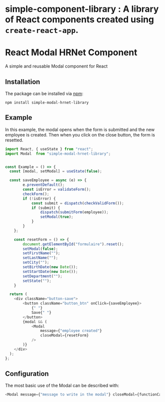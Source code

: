 # simple-component-library : A library of React components created using `create-react-app`.

# React Modal HRNet Component

A simple and reusable Modal component for React


## Installation

The package can be installed via [npm](https://github.com/npm/cli):

```
npm install simple-modal-hrnet-library
```

## Example
In this example, the modal opens when the form is submitted and the new employee is created. Then when you click on the close button, the form is resetted.

```js
import React, { useState } from "react";
import Modal  from "simple-modal-hrnet-library";


const Example = () => {
  const [modal, setModal] = useState(false);

  const saveEmployee = async (e) => {
        e.preventDefault();
        const isError = validateForm();
        checkForm();
        if (!isError) {
            const submit = dispatch(checkValidForm());
            if (submit) {
                dispatch(submitForm(employee));
                setModal(true);
            }
        }
    };

    const resetForm = () => {
        document.getElementById("formulaire").reset();
        setModal(false);
        setFirstName("");
        setLastName("");
        setCity("");
        setBirthDate(new Date());
        setStartDate(new Date());
        setDepartment("");
        setState("");
    }

  return (
    <div className="button-save">
        <button className="button_btn" onClick={saveEmployee}>
            {" "}
            Save{" "}
        </button>
        {modal && (
            <Modal
                message={"employee created"}
                closeModal={resetForm}
            />
        )}
    </div>                
  );
};
```

## Configuration

The most basic use of the Modal can be described with:

```js
<Modal message={"message to write in the modal"} closeModal={functionCalledWhenClickingCloseButton} />
```
